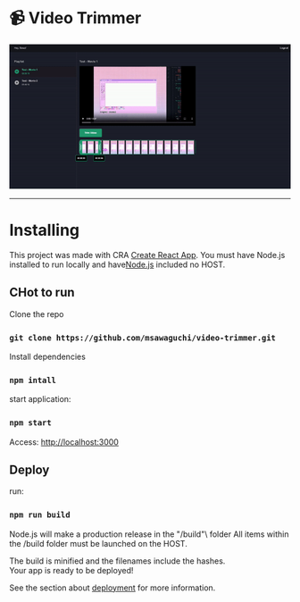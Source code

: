 # :video_camera: Video Trimmer

<p align="center">
  <img src="src/assets/video-trimmer.gif">
</p>

-----

# Installing

This project was made with CRA [Create React App](https://github.com/facebook/create-react-app).
You must have Node.js installed to run locally and have[Node.js](https://nodejs.org/en/download/) included no HOST.

## CHot to run

Clone the repo

### `git clone https://github.com/msawaguchi/video-trimmer.git`

Install dependencies

### `npm intall`

start application:

### `npm start`

Access:
[http://localhost:3000](http://localhost:3000)


## Deploy

run:

### `npm run build`

Node.js will make a production release in the "/build"\ folder
All items within the /build folder must be launched on the HOST.

The build is minified and the filenames include the hashes.\
Your app is ready to be deployed!

See the section about [deployment](https://facebook.github.io/create-react-app/docs/deployment) for more information.

